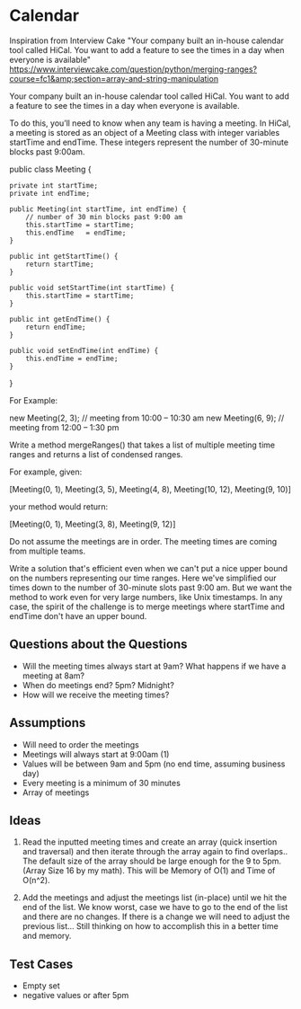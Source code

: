 # Calendar

Inspiration from Interview Cake "Your company built an in-house calendar tool called HiCal. You want to add a feature to see the times in a day when everyone is available" https://www.interviewcake.com/question/python/merging-ranges?course=fc1&amp;section=array-and-string-manipulation

Your company built an in-house calendar tool called HiCal. You want to add a feature to see the times in a day when everyone is available.

To do this, you’ll need to know when any team is having a meeting. In HiCal, a meeting is stored as an object of a Meeting class with integer variables startTime and endTime. These integers represent the number of 30-minute blocks past 9:00am.

  public class Meeting {

    private int startTime;
    private int endTime;

    public Meeting(int startTime, int endTime) {
        // number of 30 min blocks past 9:00 am
        this.startTime = startTime;
        this.endTime   = endTime;
    }

    public int getStartTime() {
        return startTime;
    }

    public void setStartTime(int startTime) {
        this.startTime = startTime;
    }

    public int getEndTime() {
        return endTime;
    }

    public void setEndTime(int endTime) {
        this.endTime = endTime;
    }
}



For Example:

new Meeting(2, 3);  // meeting from 10:00 – 10:30 am
new Meeting(6, 9);  // meeting from 12:00 – 1:30 pm


Write a method mergeRanges() that takes a list of multiple meeting time ranges and returns a list of condensed ranges.

For example, given:

  [Meeting(0, 1), Meeting(3, 5), Meeting(4, 8), Meeting(10, 12), Meeting(9, 10)]


your method would return:

  [Meeting(0, 1), Meeting(3, 8), Meeting(9, 12)]


Do not assume the meetings are in order. The meeting times are coming from multiple teams.

Write a solution that's efficient even when we can't put a nice upper bound on the numbers representing our time ranges. Here we've simplified our times down to the number of 30-minute slots past 9:00 am. But we want the method to work even for very large numbers, like Unix timestamps. In any case, the spirit of the challenge is to merge meetings where startTime and endTime don't have an upper bound.

Questions about the Questions
------------------------------------------
- Will the meeting times always start at 9am? What happens if we have a meeting at 8am? 
- When do meetings end? 5pm? Midnight?
- How will we receive the meeting times?


Assumptions
------------------------------------------
- Will need to order the meetings
- Meetings will always start at 9:00am (1) 
- Values will be between 9am and 5pm (no end time, assuming business day)
- Every meeting is a minimum of 30 minutes
- Array of meetings

Ideas 
-------------------------------------------
1. Read the inputted meeting times and create an array (quick insertion and traversal) and then iterate through the array again to find overlaps.. The default size of the array should be large enough for the 9 to 5pm. (Array Size 16 by my math). This will be Memory of O(1) and Time of O(n^2). 

2. Add the meetings and adjust the meetings list (in-place) until we hit the end of the list. We know worst, case we have to go to the end of the list and there are no changes. If there is a change we will need to adjust the previous list... Still thinking on how to accomplish this in a better time and memory.



Test Cases 
--------------------------------------------
- Empty set 
- negative values or after 5pm 



